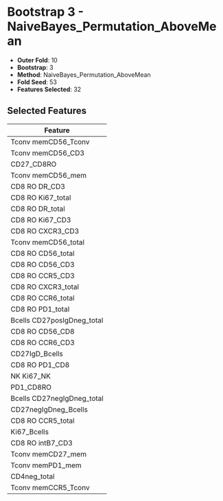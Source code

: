 # Bootstrap 3 - NaiveBayes_Permutation_AboveMean

- **Outer Fold**: 10
- **Bootstrap**: 3
- **Method**: NaiveBayes_Permutation_AboveMean
- **Fold Seed**: 53
- **Features Selected**: 32

## Selected Features

| Feature |
|---------|
| Tconv memCD56_Tconv |
| Tconv memCD56_CD3 |
| CD27_CD8RO |
| Tconv memCD56_mem |
| CD8 RO DR_CD3 |
| CD8 RO Ki67_total |
| CD8 RO DR_total |
| CD8  RO Ki67_CD3 |
| CD8 RO CXCR3_CD3 |
| Tconv memCD56_total |
| CD8 RO CD56_total |
| CD8 RO CD56_CD3 |
| CD8 RO CCR5_CD3 |
| CD8 RO CXCR3_total |
| CD8 RO CCR6_total |
| CD8 RO PD1_total |
| Bcells CD27posIgDneg_total |
| CD8 RO CD56_CD8 |
| CD8 RO CCR6_CD3 |
| CD27IgD_Bcells |
| CD8 RO PD1_CD8 |
| NK Ki67_NK |
| PD1_CD8RO |
| Bcells CD27negIgDneg_total |
| CD27negIgDneg_Bcells |
| CD8 RO CCR5_total |
| Ki67_Bcells |
| CD8 RO intB7_CD3 |
| Tconv memCD27_mem |
| Tconv memPD1_mem |
| CD4neg_total |
| Tconv memCCR5_Tconv |
